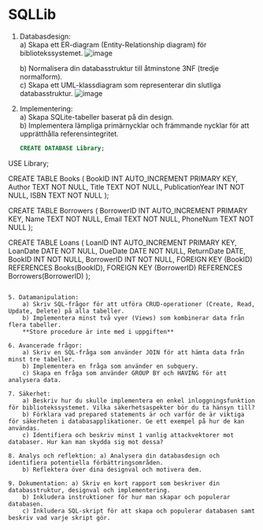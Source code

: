 # SQLLib
1. Databasdesign:  
    a) Skapa ett ER-diagram (Entity-Relationship diagram) för bibliotekssystemet.
   ![image](https://github.com/user-attachments/assets/fb8f3206-c730-44c5-aeb8-90f72d8e3a84)

    b) Normalisera din databasstruktur till åtminstone 3NF (tredje normalform).  
    c) Skapa ett UML-klassdiagram som representerar din slutliga databasstruktur.
   ![image](https://github.com/user-attachments/assets/5993d09d-7564-4782-9f5c-b11611f73cc5)


   
    
3. Implementering:  
    a) Skapa SQLite-tabeller baserat på din design.  
    b) Implementera lämpliga primärnycklar och främmande nycklar för att upprätthålla referensintegritet.
   ```sql
   CREATE DATABASE Library; 

USE Library;

CREATE TABLE Books (
	BookID INT AUTO_INCREMENT PRIMARY KEY,
	Author TEXT NOT NULL,
	Title TEXT NOT NULL,
	PublicationYear INT NOT NULL,
	ISBN TEXT NOT NULL
);


CREATE TABLE Borrowers (
	BorrowerID INT AUTO_INCREMENT PRIMARY KEY,
	Name TEXT NOT NULL,
	Email TEXT NOT NULL,
	PhoneNum TEXT NOT NULL
);

CREATE TABLE Loans (
	LoanID INT AUTO_INCREMENT PRIMARY KEY,
	LoanDate DATE NOT NULL,
	DueDate DATE NOT NULL,
	ReturnDate DATE,
	BookID INT NOT NULL,
	BorrowerID INT NOT NULL,
	FOREIGN KEY (BookID) REFERENCES Books(BookID),
	FOREIGN KEY (BorrowerID) REFERENCES Borrowers(BorrowerID)
);
```
    
5. Datamanipulation:  
    a) Skriv SQL-frågor för att utföra CRUD-operationer (Create, Read, Update, Delete) på alla tabeller.  
    b) Implementera minst två vyer (Views) som kombinerar data från flera tabeller.  
    **Store procedure är inte med i uppgiften**
    
6. Avancerade frågor:  
    a) Skriv en SQL-fråga som använder JOIN för att hämta data från minst tre tabeller.  
    b) Implementera en fråga som använder en subquery.  
    c) Skapa en fråga som använder GROUP BY och HAVING för att analysera data.
    
7. Säkerhet:  
    a) Beskriv hur du skulle implementera en enkel inloggningsfunktion för bibliotekssystemet. Vilka säkerhetsaspekter bör du ta hänsyn till?  
    b) Förklara vad prepared statements är och varför de är viktiga för säkerheten i databasapplikationer. Ge ett exempel på hur de kan användas.  
    c) Identifiera och beskriv minst 1 vanlig attackvektorer mot databaser. Hur kan man skydda sig mot dessa?
    
8. Analys och reflektion: a) Analysera din databasdesign och identifiera potentiella förbättringsområden.  
    b) Reflektera över dina designval och motivera dem.
    
9. Dokumentation: a) Skriv en kort rapport som beskriver din databasstruktur, designval och implementering.  
    b) Inkludera instruktioner för hur man skapar och populerar databasen.  
    c) Inkludera SQL-skript för att skapa och populerar databasen samt beskriv vad varje skript gör.
